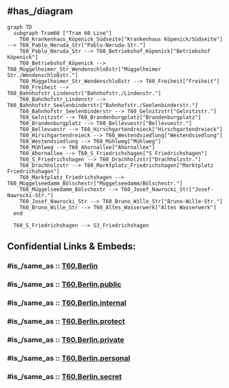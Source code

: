 
## #has_/diagram 


```mermaid
graph TD
  subgraph Tram60 ["Tram 60 Line"]
    T60_Krankenhaus_Köpenick_Südseite["Krankenhaus Köpenick/Südseite"] --> T60_Pablo_Neruda_Str["Pablo-Neruda-Str."]
    T60_Pablo_Neruda_Str --> T60_Betriebshof_Köpenick["Betriebshof Köpenick"]
    T60_Betriebshof_Köpenick --> T60_Müggelheimer_Str_Wendenschloßstr["Müggelheimer Str./Wendenschloßstr."]
    T60_Müggelheimer_Str_Wendenschloßstr --> T60_Freiheit["Freiheit"]
    T60_Freiheit --> T60_Bahnhofstr_Lindenstr["Bahnhofstr./Lindenstr."]
    T60_Bahnhofstr_Lindenstr --> T60_Bahnhofstr_Seelenbinderstr["Bahnhofstr./Seelenbinderstr."]
    T60_Bahnhofstr_Seelenbinderstr --> T60_Gelnitzstr["Gelnitzstr."]
    T60_Gelnitzstr --> T60_Brandenburgplatz["Brandenburgplatz"]
    T60_Brandenburgplatz --> T60_Bellevuestr["Bellevuestr."]
    T60_Bellevuestr --> T60_Hirschgartendreieck["Hirschgartendreieck"]
    T60_Hirschgartendreieck --> T60_Westendsiedlung["Westendsiedlung"]
    T60_Westendsiedlung --> T60_Mühlweg["Mühlweg"]
    T60_Mühlweg --> T60_Ahornallee["Ahornallee"]
    T60_Ahornallee --> T60_S_Friedrichshagen["S Friedrichshagen"]
    T60_S_Friedrichshagen --> T60_Drachholzstr["Drachholzstr."]
    T60_Drachholzstr --> T60_Marktplatz_Friedrichshagen["Marktplatz Friedrichshagen"]
    T60_Marktplatz_Friedrichshagen --> T60_Müggelseedamm_Bölschestr["Müggelseedamm/Bölschestr."]
    T60_Müggelseedamm_Bölschestr --> T60_Josef_Nawrocki_Str["Josef-Nawrocki-Str."]
    T60_Josef_Nawrocki_Str --> T60_Bruno_Wille_Str["Bruno-Wille-Str."]
    T60_Bruno_Wille_Str --> T60_Altes_Wasserwerk["Altes Wasserwerk"]
  end

  T60_S_Friedrichshagen --> S3_Friedrichshagen

```


## Confidential Links & Embeds: 

### #is_/same_as :: [T60,Berlin](T60,Berlin.md) 

### #is_/same_as :: [T60,Berlin.public](/_public/Earth/Continent/Europe/Europe~Central/Germany/Germany~West/State~Berlin/cities~Berlin/cities~Berlin/Berlin-city/Tram,Berlin/T60,Berlin.public.md) 

### #is_/same_as :: [T60,Berlin.internal](/_internal/Earth/Continent/Europe/Europe~Central/Germany/Germany~West/State~Berlin/cities~Berlin/cities~Berlin/Berlin-city/Tram,Berlin/T60,Berlin.internal.md) 

### #is_/same_as :: [T60,Berlin.protect](/_protect/Earth/Continent/Europe/Europe~Central/Germany/Germany~West/State~Berlin/cities~Berlin/cities~Berlin/Berlin-city/Tram,Berlin/T60,Berlin.protect.md) 

### #is_/same_as :: [T60,Berlin.private](/_private/Earth/Continent/Europe/Europe~Central/Germany/Germany~West/State~Berlin/cities~Berlin/cities~Berlin/Berlin-city/Tram,Berlin/T60,Berlin.private.md) 

### #is_/same_as :: [T60,Berlin.personal](/_personal/Earth/Continent/Europe/Europe~Central/Germany/Germany~West/State~Berlin/cities~Berlin/cities~Berlin/Berlin-city/Tram,Berlin/T60,Berlin.personal.md) 

### #is_/same_as :: [T60,Berlin.secret](/_secret/Earth/Continent/Europe/Europe~Central/Germany/Germany~West/State~Berlin/cities~Berlin/cities~Berlin/Berlin-city/Tram,Berlin/T60,Berlin.secret.md)

